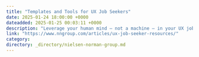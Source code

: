 ```yaml
---
title: "Templates and Tools for UX Job Seekers"
date: 2025-01-24 18:00:00 +0000
dateadded: 2025-01-25 00:03:11 +0000
description: "Leverage your human mind — not a machine — in your UX job search with these simple communication templates and tools."
link: "https://www.nngroup.com/articles/ux-job-seeker-resources/"
category:
directory: _directory/nielsen-norman-group.md
---
```

